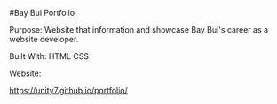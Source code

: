#Bay Bui Portfolio

Purpose:
Website that information and showcase Bay Bui's career as a website developer.

Built With:
HTML
CSS

Website:

https://unity7.github.io/portfolio/
